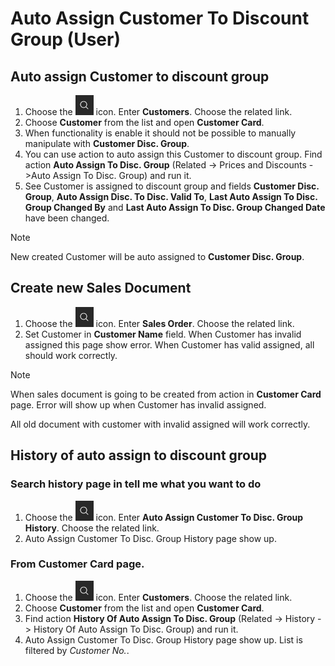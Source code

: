 # Auto Assign Customer To Discount Group (User)

## Auto assign Customer to discount group
1. Choose the ![Tell me what you want to do](media/TellMe.png) icon. Enter **Customers**. Choose the related link.
2. Choose **Customer** from the list and open **Customer Card**.
3. When functionality is enable it should not be possible to manually manipulate with **Customer Disc. Group**.
4. You can use action to auto assign this Customer to discount group. Find action **Auto Assign To Disc. Group** (Related -> Prices and Discounts ->Auto Assign To Disc. Group) and run it.
5. See Customer is assigned to discount group and fields **Customer Disc. Group**, **Auto Assign Disc. To Disc. Valid To**, **Last Auto Assign To Disc. Group Changed By** and **Last Auto Assign To Disc. Group Changed Date** have been changed.

> [!Note]
>
> New created Customer will be auto assigned to **Customer Disc. Group**.

## Create new Sales Document
1. Choose the ![Tell me what you want to do](media/TellMe.png) icon. Enter **Sales Order**. Choose the related link.
2. Set Customer in **Customer Name** field. When Customer has invalid assigned this page show error. When Customer has valid assigned, all should work correctly.

> [!Note]
>
> When sales document is going to be created from action in **Customer Card** page. Error will show up when Customer has invalid assigned.
>
> All old document with customer with invalid assigned will work correctly.

## History of auto assign to discount group
### Search history page in tell me what you want to do
1. Choose the ![Tell me what you want to do](media/TellMe.png) icon. Enter **Auto Assign Customer To Disc. Group History**. Choose the related link.
2. Auto Assign Customer To Disc. Group History page show up.
### From Customer Card page.
1. Choose the ![Tell me what you want to do](media/TellMe.png) icon. Enter **Customers**. Choose the related link.
2. Choose **Customer** from the list and open **Customer Card**.
3. Find action **History Of Auto Assign To Disc. Group** (Related -> History -> History Of Auto Assign To Disc. Group) and run it.
4. Auto Assign Customer To Disc. Group History page show up. List is filtered by *Customer No.*.
